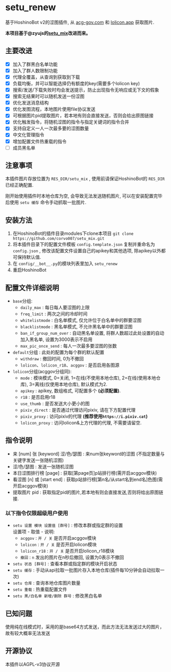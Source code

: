 # setu_renew

基于HoshinoBot v2的涩图插件, 从 [acg-gov.com](https://acg-gov.com) 和 [lolicon.app](https://lolicon.app/) 获取图片.

**本项目基于@zyujs的[setu_mix](https://github.com/zyujs/setu_mix)改进而来。**

## 主要改进

- [x] 加入了群黑白名单功能
- [x] 加入了群人数限制功能
- [x] 代理全覆盖，从查询到获取到下载
- [x] 负载均衡，并可以智能选择仍有额度的key(需要多个lolicon key)
- [x] 搜索/发送/下载失败时均会发送提示，防止出现指令无响应或无下文的假象
- [x] 搜索无结果时可以随机发送一份涩图
- [x] 优化发送消息结构
- [x] 优化发图流程，本地图片使用file协议发送
- [x] 可根据图片pid提取图片，若本地有则会直接发送，否则会给出原图链接
- [x] 优化触发指令，将随机涩图的指令与指定关键词的指令合并
- [x] 支持自定义一人一次最多要的涩图数量
- [x] 中文化管理指令
- [x] 增加配置文件热重载的指令
- [ ] 成员黑名单

## 注意事项

本插件图片存放位置为 `RES_DIR/setu_mix` , 使用前请保证HoshinoBot的 `RES_DIR` 已经正确配置.

刚开始使用插件时本地仓库为空, 会导致无法发送随机图片, 可以在安装配置完毕后使用 `setu 缓存` 命令手动抓取一批图片.

## 安装方法

1. 在HoshinoBot的插件目录modules下clone本项目 `git clone https://github.com/corvo007/setu_mix.git`
1. 将本插件目录下的配置文件模板 `config.template.json` 复制并重命名为 `config.json` , 修改该配置文件设置自己的apikey和其他选项, 除apikey以外都可保持默认值.
1. 在 `config/__bot__.py`的模块列表里加入 `setu_renew`
1. 重启HoshinoBot

## 配置文件详细说明

- `base`分组:  
  - `daily_max` : 每日每人要涩图的上限
  - `freq_limit` : 两次之间的冷却时间
  - `whitelistmode` : 白名单模式, 仅允许位于白名单中的群要涩图
  - `blacklistmode` : 黑名单模式, 不允许黑名单中的群要涩图
  - `ban_if_group_num_over` : 自动黑名单设置, 将群人数超过此处设置的自动加入黑名单, 设置为3000表示不启用
  - `max_pic_once_send` : 每人一次最多要涩图的张数  
- `default`分组 : 此处的配置为每个群的默认配置
  - `withdraw` : 撤回时间, 0为不撤回
  - `lolicon`、`lolicon_r18`、`acggov` : 是否启用各图源
- `lolicon`分组(acggov分组同):
  - `mode` : 模块模式, 0=关闭, 1=在线(不使用本地仓库), 2=在线(使用本地仓库), 3=离线(仅使用本地仓库), 默认模式为2.
  - `apikey` : apikey, 数组格式, 可配置多个 **(必须配置)**.
  - `r18` : 是否启用r18
  - `use_thumb` : 是否发送大小更小的图
  - `pixiv_direct` : 是否通过代理访问pixiv, 请在下方配置代理
  - `pixiv_proxy` : 访问pixiv的代理 **(推荐使用`https://i.pixiv.cat`)**
  - `lolicon_proxy` : 访问lolicon&上方代理的代理, 不需要请留空.

## 指令说明

- 来 [num] 张 [keyword] 涩/色/瑟图 : 来num张keyword的涩图 
(不指定数量与关键字发送一张随机涩图)
- 涩/色/瑟图 : 发送一张随机涩图
- 本日涩图排行榜 [page] : 获取[第page页]p站排行榜(需开启acggov模块)
- 看涩图 [n] 或 [start end] : 获取p站排行榜[第n名/从start名到end名]色图(需开启acggov模块)
- 提取图片 pid : 获取指定pid的图片,若本地有则会直接发送,否则将给出原图链接.

### 以下指令仅限超级用户使用

- `setu 设置 模块 设置值 [群号]` : 修改本群或指定群的设置  
设置项 - 取值 - 说明:
  - `acggov` : `开 / 关` 是否开启acggov模块
  - `lolicon` : `开 / 关` 是否开启lolicon模块
  - `lolicon_r18` : `开 / 关` 是否开启lolicon_r18模块
  - `撤回` : `n` 发出的图片在n秒后撤回, 设置为0表示不撤回
- `setu 状态 [群号]` : 查看本群或指定群的模块开启状态
- `setu 缓存` :  手动从api拉取一批图片存入本地仓库(插件每10分钟会自动拉取一次)
- `setu 仓库` : 查询本地仓库图片数量
- `setu 重载` : 热重载配置文件
- `setu 黑/白名单 新增/删除 群号` : 修改黑白名单

## 已知问题

使用纯在线模式时，采用的是base64方式发送，而此方法无法发送过大的图片，故有较大概率无法发送

## 开源协议

本插件以AGPL-v3协议开源
